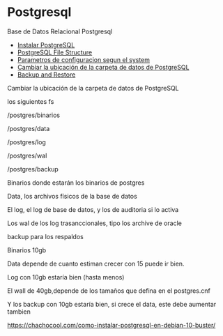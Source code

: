 # Postgresql
Base de Datos Relacional Postgresql

* [Instalar PostgreSQL](guia/installpostgresql.rst)
* [PostgreSQL File Structure](guia/filestructure.rst)
* [Parametros de configuracion segun el system](guia/parametroconf.rst)
* [Cambiar la ubicación de la carpeta de datos de PostgreSQL](guia/cambiarubicacion.rst)
* [Backup and Restore](guia/backuprestore.rst)



Cambiar la ubicación de la carpeta de datos de PostgreSQL

los siguientes fs

  /postgres/binarios

  /postgres/data

  /postgres/log

  /postgres/wal

  /postgres/backup

  Binarios donde estarán los binarios de postgres

  Data, los archivos físicos de la base de datos

  El log, el log de base de datos, y los de auditoria si lo activa

  Los wal de los log trasanccionales, tipo los archive de oracle

  backup para los respaldos

  Binarios 10gb

  Data depende de cuanto estiman crecer con 15 puede ir bien.

  Log con 10gb estaría bien (hasta menos)

  El wall de 40gb,depende de los tamaños que defina en el postgres.cnf

  Y los backup con 10gb estaría bien, si crece el data, este debe aumentar tambien



https://chachocool.com/como-instalar-postgresql-en-debian-10-buster/

